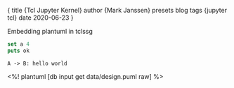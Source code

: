 {
    title {Tcl Jupyter Kernel}
    author {Mark Janssen}
    presets blog
    tags {jupyter tcl}
    date 2020-06-23
}


Embedding plantuml in tclssg 

<!-- more -->

``` tcl
set a 4
puts ok
```


``` plantuml
A -> B: hello world
```

<%! plantuml [db input get data/design.puml raw] %>
